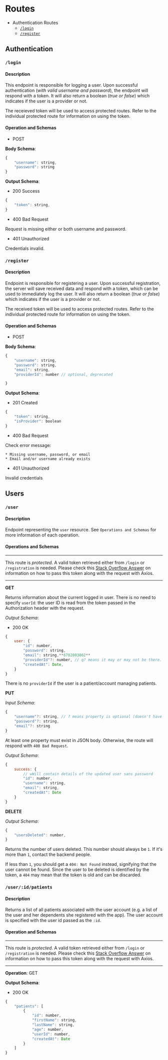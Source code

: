 # Routes

* Authentication Routes
    * [`/login`](#login)
    * [`/register`](#register)


## Authentication

### <a name="login">`/login`</a>

#### Description

This endpoint is responsible for logging a user. Upon successful authentication (_with valid username and password_), the endpoint will respond with a token. It will also return a boolean (_true or false_) which indicates if the user is a provider or not.

The receieved token will be used to access protected routes. Refer to the individual protected route for information on using the token.

#### Operation and Schemas

* POST

**Body Schema**:

```js
{
    "username": string,
    "password": string
}
```

**Output Schema**:

* 200 Success

```js
{
    "token": string,
}
```

* 400 Bad Request

Request is missing either or both username and password.

* 401 Unauthorized

Credentials invalid.

### <a name="register">`/register`</a>

#### Description

Endpoint is responsible for registering a user. Upon successful registration, the server will save received data and respond with a token, which can be used to immediately log the user. It will also return a boolean (_true or false_) which indicates if the user is a provider or not.

The received token will be used to access protected routes. Refer to the individual protected route for information on using the token.

#### Operation and Schemas

* POST

**Body Schema**:

```js
{
    "username": string,
    "password": string,
    "email": string,
    "providerId": number // optional, deprecated

}
```

**Output Schema**:

* 201 Created

```js
{
    "token": string,
    "isProvider": boolean
}
```

* 400 Bad Request

Check error message:

    * Missing username, password, or email
    * Email and/or username already exists

* 401 Unauthorized

Invalid credentials

## Users

### <a name="users-root">`/user`</a>

#### Description

Endpoint representing the `user` resource. See `Operations and Schemas` for more information of each operation.

#### Operations and Schemas

---

This route is _protected_. A valid token retrieved either from `/login` or `/registration` is needed. Please check this [Stack Overflow Answer](https://stackoverflow.com/a/42879201) on information on how to pass this token along with the request with Axios.

---

**GET**

Returns information about the current logged in user. There is no need to specify `userId`: the user ID is read from the token passed in the Authorization header with the request.


_Output Schema_:

* 200 OK

```js
{
    user: {
        "id": number,
        "password": string,
        "email": string,**6702803862**
        "providerId"?: number, // q? means it may or may not be there.
        "createdAt": Date,
    }
}
```

There is no `providerId` if the user is a patient/account managing patients.

**PUT**

_Input Schema_:

```js
{
    "username"?: string, // ? means property is optional (doesn't have to be there).
    "password"?: string,
    "email"?: string
}
```

At least one property must exist in JSON body. Otherwise, the route will respond with `400 Bad Request`.

_Output Schema_:

```js
{
    success: {
        // wWill contain details of the updated user sans password
        "id": number,
        "username": string,
        "email": string,
        "createdAt": Date
    }
}
```

**DELETE**

_Output Schema_:

```js
{
    "usersDeleted": number,
}
```

Returns the number of users deleted. This number should always be `1`. If it's more than `1`, contact the backend people. 

If less than `1`, you should get a `404: Not Found` instead, signifying that the user cannot be found. Since the user to be deleted is identified by the token, a `404` may mean that the token is old and can be discarded.

### <a name="users-patients">`/user/:id/patients`</a>

#### Description

Returns a list of all patients associated with the user account (e.g. a list of the user and her dependents she registered with the app). The user account is specified with the user id passed as the `:id`.

#### Operation and Schemas

---

This route is _protected_. A valid token retrieved either from `/login` or `/registration` is needed. Please check this [Stack Overflow Answer](https://stackoverflow.com/a/42879201) on information on how to pass this token along with the request with Axios.

---

**Operation**: GET

**Output Schema**:

* 200 OK

```js
{
    "patients": [
        {
            "id": number,
            "firstName": string,
            "lastName": string,
            "age": number,
            "userId": number,
            "createdAt": Date
        }
    ]
}
```

